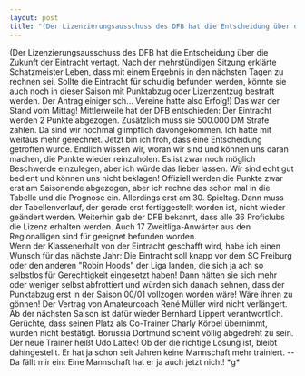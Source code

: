 ```yaml
---
layout: post
title: "(Der Lizenzierungsausschuss des DFB hat die Entscheidung über die Zukunft der Eintracht vertagt."
---
```


(Der Lizenzierungsausschuss des DFB hat die Entscheidung über die Zukunft der Eintracht vertagt. Nach der mehrstündigen Sitzung erklärte Schatzmeister Leben, dass mit einem Ergebnis in den nächsten Tagen zu rechnen sei. Sollte die Eintracht für schuldig befunden werden, könnte sie auch noch in dieser Saison mit Punktabzug oder Lizenzentzug bestraft werden. Der Antrag einiger sch... Vereine hatte also Erfolg!) Das war der Stand vom Mittag! Mittlerweile hat der DFB entschieden: Der Eintracht werden 2 Punkte abgezogen. Zusätzlich muss sie 500.000 DM Strafe zahlen. Da sind wir nochmal glimpflich davongekommen. Ich hatte mit weitaus mehr gerechnet. Jetzt bin ich froh, dass eine Entscheidung getroffen wurde. Endlich wissen wir, woran wir sind und können uns daran machen, die Punkte wieder reinzuholen. Es ist zwar noch möglich Beschwerde einzulegen, aber ich würde das lieber lassen. Wir sind echt gut bedient und können uns nicht beklagen! Offiziell werden die Punkte zwar erst am Saisonende abgezogen, aber ich rechne das schon mal in die Tabelle und die Prognose ein. Allerdings erst am 30. Spieltag. Dann muss der Tabellenverlauf, der gerade erst fertiggestellt worden ist, nicht wieder geändert werden. Weiterhin gab der DFB bekannt, dass alle 36 Proficlubs die Lizenz erhalten werden. Auch 17 Zweitliga-Anwärter aus den Regionalligen sind für geeignet befunden worden.  
Wenn der Klassenerhalt von der Eintracht geschafft wird, habe ich einen Wunsch für das nächste Jahr: Die Eintracht soll knapp vor dem SC Freiburg oder den anderen "Robin Hoods" der Liga landen, die sich ja ach so selbstlos für Gerechtigkeit eingesetzt haben! Dann hätten sie sich mehr oder weniger selbst abfrottiert und würden sich danach sehnen, dass der Punktabzug erst in der Saison 00/01 vollzogen worden wäre! Wäre ihnen zu gönnen! Der Vertrag von Amateurcoach René Müller wird nicht verlängert. Ab der nächsten Saison ist dafür wieder Bernhard Lippert verantwortlich. Gerüchte, dass seinen Platz als Co-Trainer Charly Körbel übernimmt, wurden nicht bestätigt. Borussia Dortmund scheint völlig abgedreht zu sein. Der neue Trainer heißt Udo Lattek! Ob der die richtige Lösung ist, bleibt dahingestellt. Er hat ja schon seit Jahren keine Mannschaft mehr trainiert. -- Da fällt mir ein: Eine Mannschaft hat er ja auch jetzt nicht! \*g\*

